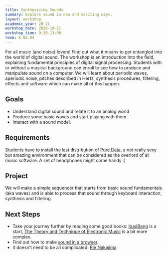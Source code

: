 ```yaml
---
title: Synthesizing Sounds
summary: Explore sound in new and exciting ways.
layout: workshop
academic_year: 20-21
workshop_date: 2020-10-21
workshop_time: 9:30-13:00
room: K.02.04
---
```


For all music (and noise) lovers! Find out what it means to get entangled into the world of digital sound. The workshop is an introduction into the field, explaining fundamental principles of digital signal processing. Students with or without a musical background can enroll to see how to produce and manipulate sound on a computer. We will learn about periodic waves, aperiodic noise, pitches described in Hertz, synthesis procedures, filtering, effects and software which can make all of this happen.

## Goals

- Understand digital sound and relate it to an analog world
- Produce some basic waves and start playing with them
- Interact with a sound model.

## Requirements

Students have to install the last distribution of <a href="https://puredata.info/">Pure Data</a>, a not really sexy but amazing environment that can be considered as the overlord of all music software. A set of headphones might come handy :)

## Project

We will make a simple sequencer that starts from basic sound fundamentals (aka waves) and is able to process that sound through keyboard interaction, synthesis and filtering.

## Next Steps

- Take your journey further by reading some good books: <a href="http://www.pd-tutorial.com/english/index.html">loadBang</a> is a start, <a href="https://freecomputerbooks.com/The-Theory-and-Technique-of-Electronic-Music.html">The Theory and Technique of Electronic Music</a> is a bit more complex.
- Find out how to make <a href="https://developer.mozilla.org/en-US/docs/Web/API/Web_Audio_API">sound in a browser</a>.
- It doesn’t need to be all complicated: <a href="https://www.youtube.com/watch?v=YK-cdG3GBHs">Rie Nakajima</a>

